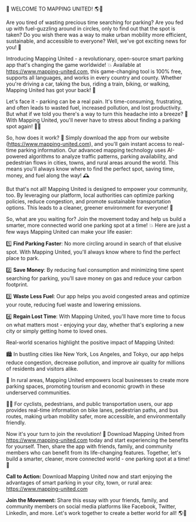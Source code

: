 🚨 WELCOME TO MAPPING UNITED! 🌎💪

Are you tired of wasting precious time searching for parking? Are you fed up with fuel-guzzling around in circles, only to find out that the spot is taken? Do you wish there was a way to make urban mobility more efficient, sustainable, and accessible to everyone? Well, we've got exciting news for you! 🎉

Introducing Mapping United - a revolutionary, open-source smart parking app that's changing the game worldwide! 💥 Available at https://www.mapping-united.com, this game-changing tool is 100% free, supports all languages, and works in every country and county. Whether you're driving a car, taking the bus, riding a train, biking, or walking, Mapping United has got your back! 👣

Let's face it - parking can be a real pain. It's time-consuming, frustrating, and often leads to wasted fuel, increased pollution, and lost productivity. But what if we told you there's a way to turn this headache into a breeze? 🌊 With Mapping United, you'll never have to stress about finding a parking spot again! 🙅‍♂️

So, how does it work? 🤔 Simply download the app from our website (https://www.mapping-united.com), and you'll gain instant access to real-time parking information. Our advanced mapping technology uses AI-powered algorithms to analyze traffic patterns, parking availability, and pedestrian flows in cities, towns, and rural areas around the world. This means you'll always know where to find the perfect spot, saving time, money, and fuel along the way! 🕰️

But that's not all! Mapping United is designed to empower your community, too. By leveraging our platform, local authorities can optimize parking policies, reduce congestion, and promote sustainable transportation options. This leads to a cleaner, greener environment for everyone! 🌟

So, what are you waiting for? Join the movement today and help us build a smarter, more connected world one parking spot at a time! 💥 Here are just a few ways Mapping United can make your life easier:

1️⃣ **Find Parking Faster**: No more circling around in search of that elusive spot. With Mapping United, you'll always know where to find the perfect place to park.

2️⃣ **Save Money**: By reducing fuel consumption and minimizing time spent searching for parking, you'll save money on gas and reduce your carbon footprint.

3️⃣ **Waste Less Fuel**: Our app helps you avoid congested areas and optimize your route, reducing fuel waste and lowering emissions.

4️⃣ **Regain Lost Time**: With Mapping United, you'll have more time to focus on what matters most - enjoying your day, whether that's exploring a new city or simply getting home to loved ones.

Real-world scenarios highlight the positive impact of Mapping United:

🏙️ In bustling cities like New York, Los Angeles, and Tokyo, our app helps reduce congestion, decrease pollution, and improve air quality for millions of residents and visitors alike.

🌳 In rural areas, Mapping United empowers local businesses to create more parking spaces, promoting tourism and economic growth in these underserved communities.

🏃‍♀️ For cyclists, pedestrians, and public transportation users, our app provides real-time information on bike lanes, pedestrian paths, and bus routes, making urban mobility safer, more accessible, and environmentally friendly.

Now it's your turn to join the revolution! 🎉 Download Mapping United from https://www.mapping-united.com today and start experiencing the benefits for yourself. Then, share the app with friends, family, and community members who can benefit from its life-changing features. Together, let's build a smarter, cleaner, more connected world - one parking spot at a time! 🌟

**Call to Action:** Download Mapping United now and start enjoying the advantages of smart parking in your city, town, or rural area: https://www.mapping-united.com

**Join the Movement:** Share this essay with your friends, family, and community members on social media platforms like Facebook, Twitter, LinkedIn, and more. Let's work together to create a better world for all! 🌎💪